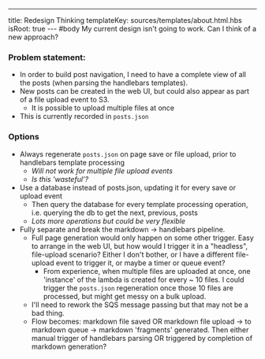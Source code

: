 ---
title: Redesign Thinking
templateKey: sources/templates/about.html.hbs
isRoot: true
--- #body
My current design isn't going to work. Can I think of a new approach?

### Problem statement:

- In order to build post navigation, I need to have a complete view of all the posts (when parsing the handlebars templates).
- New posts can be created in the web UI, but could also appear as part of a file upload event to S3.
  - It is possible to upload multiple files at once
- This is currently recorded in `posts.json`

### Options

* Always regenerate `posts.json` on page save or file upload, prior to handlebars template processing
  * *Will not work for multiple file upload events*
  * *Is this 'wasteful'?*
* Use a database instead of posts.json, updating it for every save or upload event
  * Then query the database for every template processing operation, i.e. querying the db to get the next, previous, posts
  * *Lots more operations but could be very flexible*
* Fully separate and break the markdown -> handlebars pipeline.
  * Full page generation would only happen on some other trigger. Easy to arrange in the web UI, but how would I trigger it in a "headless", file-upload scenario? Either I don't bother, or I have a different file-upload event to trigger it, or maybe a timer or queue event?
    * From experience, when multiple files are uploaded at once, one 'instance' of the lambda is created for every ~ 10 files. I could trigger the `posts.json` regeneration once those 10 files are processed, but might get messy on a bulk upload.
  * I'll need to rework the SQS message passing but that may not be a bad thing.
  * Flow becomes: markdown file saved OR markdown file upload -> to markdown queue -> markdown 'fragments' generated. Then either manual trigger of handlebars parsing OR triggered by completion of markdown generation?